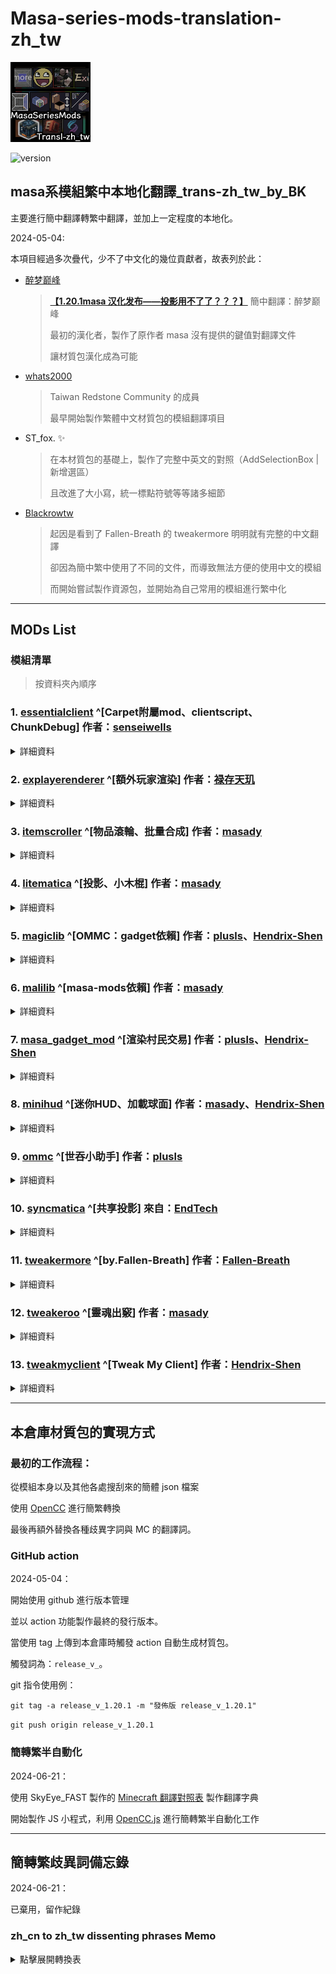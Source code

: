 # Masa-series-mods-translation-zh_tw

![mod-icon](pack.png)

![version](https://img.shields.io/badge/Minecraft-1.21-brightgreen)

## masa系模組繁中本地化翻譯_trans-zh_tw_by_BK

主要進行簡中翻譯轉繁中翻譯，並加上一定程度的本地化。

2024-05-04:

本項目經過多次疊代，少不了中文化的幾位貢獻者，故表列於此：

- [醉梦巅峰](https://space.bilibili.com/13205801/)
  > **[【1.20.1masa 汉化发布——投影用不了了？？？】](https://www.bilibili.com/video/BV1pX4y1t7jA/?share_source=copy_web&vd_source=c4c35fc5c114965a4ac505990c951fd8 "簡中翻譯：醉梦巅峰")** 簡中翻譯：醉梦巅峰
  >
  > 最初的漢化者，製作了原作者 masa 沒有提供的鍵值對翻譯文件
  >
  > 讓材質包漢化成為可能

- [whats2000](https://github.com/whats2000)
  > Taiwan Redstone Community 的成員
  >
  > 最早開始製作繁體中文材質包的模組翻譯項目

- ST_fox. ✨
  > 在本材質包的基礎上，製作了完整中英文的對照（AddSelectionBox | 新增選區）
  >
  > 且改進了大小寫，統一標點符號等等諸多細節

- [Blackrowtw](https://github.com/Blackrowtw)
  > 起因是看到了 Fallen-Breath 的 tweakermore 明明就有完整的中文翻譯
  >
  > 卻因為簡中繁中使用了不同的文件，而導致無法方便的使用中文的模組
  >
  > 而開始嘗試製作資源包，並開始為自己常用的模組進行繁中化

---

## MODs List

### 模組清單

> 按資料夾內順序

### 1. [essentialclient](https://modrinth.com/mod/essentialclient "") ^[Carpet附屬mod、clientscript、ChunkDebug] 作者：[senseiwells](https://github.com/senseiwells)

<details>
<summary>詳細資料</summary>

- 模組名：EssentialClient
- 依賴： Carpet Mod [地毯模組](https://github.com/gnembon/fabric-carpet)
- 模組功能：原先是 Carpet mod 的一個分支
有自己的介面操作可以操作 Carpet 的各種功能。
有可視化的介面操作 Catpet 和 Minecraft 的 gamerule
Client Script 客戶端腳本、 ChunkDebug 等功能。

</details>

### 2. [explayerenderer](https://modrinth.com/mod/extraplayerrenderer "") ^[額外玩家渲染] 作者：[禄存天玑](https://space.bilibili.com/2117299?spm_id_from=333.337.0.0)

<details>
<summary>詳細資料</summary>

- 模組名：Extra Player Renderer (Paper Doll)
- 常見名稱：額外玩家渲染
- 依賴：malilib
- 模組功能：在遊戲內另外渲染一個玩家模型，時實顯示目前玩家的動作
可以做到類似 live2D 的效果，有 masa 系模組高度可定義的特點。

</details>

### 3. [itemscroller](https://www.curseforge.com/minecraft/mc-mods/item-scroller "") ^[物品滾輪、批量合成] 作者：[masady](https://www.curseforge.com/members/masady/projects)

<details>
<summary>詳細資料</summary>

- 模組名：Item Scroller 
- 常見名稱：物品滾輪、批量合成
- 依賴：malilib
- 模組功能：添加滑鼠手勢，快速移動同類物品等等，方便操作遊戲內道具的功能。
可以記錄下需要的合成表，並使用快捷鍵一次合成身上所有的物品。

</details>

### 4. [litematica](https://www.curseforge.com/minecraft/mc-mods/litematica "") ^[投影、小木棍] 作者：[masady](https://www.curseforge.com/members/masady/projects)

<details>
<summary>詳細資料</summary>

- 模組名：Litematica
- 常見名稱：投影、小木棍
- 依賴：malilib
- 模組功能：做紅石機器必不可少的核心模組。
可以在遊戲內顯示預先儲存的建築藍圖，並且在放錯方快、狀態不對時醒目顯示。
生存可用的功能較少，在創造模式中可以更為方便的複製貼上。

</details>

### 5.  [magiclib](https://github.com/Hendrix-Shen/MagicLib "") ^[OMMC：gadget依賴] 作者：[plusls](https://space.bilibili.com/6400543/)、[Hendrix-Shen](https://github.com/Hendrix-Shen)

<details>
<summary>詳細資料</summary>

- 模組名：MagicLib
- 常見名稱：魔法類庫
- 模組功能：為 Masa Gadget, OMMC 使用必須的依賴模組。

</details>

### 6. [malilib](https://www.curseforge.com/minecraft/mc-mods/malilib "") ^[masa-mods依賴] 作者：[masady](https://www.curseforge.com/members/masady/projects)

<details>
<summary>詳細資料</summary>

- 模組名：MaLiLib
- 常見名稱：masa 全家桶、 masa 庫
- 模組功能：最核心的插件，為所有 masa 系列模組的依賴。
可以說由 masa 和 Carpet 造就如今的生電。

</details>

### 7. [masa_gadget_mod](https://modrinth.com/mod/masa-gadget "") ^[渲染村民交易] 作者：[plusls](https://space.bilibili.com/6400543/)、[Hendrix-Shen](https://github.com/Hendrix-Shen)

<details>
<summary>詳細資料</summary>

- 模組名：Masa Gadget
- 常見名稱：小東西模組、玩家輪椅(?)
- 依賴：malilib, magiclib
- 模組功能：渲染村民交易的第一本附魔書，以及其他族繁不足紀載的功能。
可看 [黑山大叔的介紹](https://www.bilibili.com/video/BV1J64y1j7Y3/)

</details>

### 8. [minihud](https://www.curseforge.com/minecraft/mc-mods/minihud "") ^[迷你HUD、加載球面] 作者：[masady](https://www.curseforge.com/members/masady/projects)、[Hendrix-Shen](https://github.com/Hendrix-Shen)

<details>
<summary>詳細資料</summary>

- 模組名：MiniHUD
- 常見名稱：迷你F3
- 依賴：malilib
- 模組功能：可以顯示各種資訊在畫面上，常用有 F3 資料、結構範圍、刷怪範圍
另外還有水流狀態、烽火台範圍、方塊碰撞箱、生物巡路...等等各種可自定義的功能。

</details>

### 9. [ommc](https://github.com/plusls/oh-my-minecraft-client "") ^[世吞小助手] 作者：[plusls](https://space.bilibili.com/6400543/) 

<details>
<summary>詳細資料</summary>

- 模組名：[OMMC]Oh My Minecraft Client
- 常見名稱：~~我怎麼就管不住這手呢~~
- 依賴：malilib, magiclib
- 模組功能：masa 系模組添加最愛功能，介面增加選單切換不同模組
高亮實體、世吞小助手等等其他族繁不足紀載的功能。
- 原作者倉庫不再更新 | [後續接手倉庫](https://github.com/Nyan-Work/oh-my-minecraft-client)

</details>

### 10. [syncmatica](https://modrinth.com/mod/syncmatica "") ^[共享投影] 來自：[EndTech](https://github.com/End-Tech)

<details>
<summary>詳細資料</summary>

- 模組名：Syncmatica
- 常見名稱：共享投影
- 依賴：malilibㄝ, litematica
- 模組功能：進入伺服器需要的模組，可以讓線上玩家使用共同的投影文件作業。
當然前提是該伺服器有安裝對應的功能。

</details>

### 11. [tweakermore](https://modrinth.com/mod/tweakermore "") ^[by.Fallen-Breath] 作者：[Fallen-Breath](https://github.com/Fallen-Breath)

<details>
<summary>詳細資料</summary>

- 模組名：TweakerMore
- 由 Fallen-Breath 出品
- 依賴：malilib
- 模組功能：為 masa 系模組提供雙語顯示、一鍵丟出/放入所有物品到容器、界伏盒存量顯示、投影智慧放置。
以及各種調整遊戲內顯示、資訊等等更進階的功能。

</details>

### 12. [tweakeroo](https://www.curseforge.com/minecraft/mc-mods/tweakeroo "") ^[靈魂出竅] 作者：[masady](https://www.curseforge.com/members/masady/projects)

<details>
<summary>詳細資料</summary>

- 模組名：Tweakeroo
- 常見名稱：靈魂出竅
- 依賴：malilib
- 模組功能：靈魂出竅(Free Cam 自由相機)、快速放置、偽潛行、取消粒子效果
等等各種調整遊戲的行為功能，masa 系列功能最豐富的模組。

</details>

### 13. [tweakmyclient](https://www.curseforge.com/minecraft/mc-mods/tweakmyclient "") ^[Tweak My Client] 作者：[Hendrix-Shen](https://github.com/Hendrix-Shen)

<details>
<summary>詳細資料</summary>

- 模組名：Tweakmyclient
- 由 Hendrix-Shen 製作
- 依賴：malilib, magiclib
- 模組功能：自動丟棄物品、自動圖騰，以及各種更為客製化的功能。

</details>

---

## 本倉庫材質包的實現方式

### 最初的工作流程：

從模組本身以及其他各處搜刮來的簡體 json 檔案

使用 [OpenCC](https://opencc.byvoid.com/) 進行簡繁轉換

最後再額外替換各種歧異字詞與 MC 的翻譯詞。

### GitHub action

2024-05-04：

開始使用 github 進行版本管理

並以 action 功能製作最終的發行版本。

當使用 tag 上傳到本倉庫時觸發 action 自動生成材質包。

觸發詞為：`release_v_`。

git 指令使用例：

`git tag -a release_v_1.20.1 -m "發佈版 release_v_1.20.1"`

`git push origin release_v_1.20.1`

### 簡轉繁半自動化

2024-06-21：

使用 SkyEye_FAST 製作的 [Minecraft 翻譯對照表](https://mcst.teahouse.team/table) 製作翻譯字典

開始製作 JS 小程式，利用 [OpenCC.js](https://github.com/nk2028/opencc-js/blob/main/README-zh-TW.md) 進行簡轉繁半自動化工作

---

## 簡轉繁歧異詞備忘錄

2024-06-21：

已棄用，留作紀錄

### zh_cn to zh_tw dissenting phrases Memo

<details>

<summary>點擊展開轉換表</summary>

| **簡體原文** | **簡-繁轉換** | **用詞修正** |
| :----------: | :-----------: | :----------: |
|    服务端    |    服務端     |   伺服器端   |
|    服务器    |    服務器     |    伺服器    |
|    局域网    |    局域網     |    區域網    |
|     內存     |     內存      |    記憶體    |
|    分辨率    |    分辨率     |    解析度    |
|     鼠标     |     鼠標      |     游標     |
|     屏幕     |     屏幕      |     螢幕     |
|     窗口     |     窗口      |     視窗     |
|     粘贴     |     粘貼      |     貼上     |
|     复制     |     复制      |     複製     |
|    剪贴板    |    剪貼板     |    剪貼簿    |
|     调试     |     調試      |     除錯     |
|     热键     |     熱鍵      |    快捷鍵    |
|     激活     |     激活      |     觸發     |
|     冲突     |     沖突      |     衝突     |
|     松开     |     松開      |     鬆開     |
|    布尔值    |    布爾值     |    布林值    |
|     打印     |     打印      |     列印     |
|     链接     |     鏈接      |     連結     |
|     信息     |     信息      |     資訊     |
|     这里     |     這里      |     這裡     |
|     拾取     |     拾取      |     撿取     |
|     回归     |     迴歸      |     回歸     |
|     覆写     |     覆寫      |     覆蓋     |
|     校验     |     校驗      |     驗證     |
|     配置     |     配置      |     設定     |
|     設置     |     設置      |     設定     |
|    控制台    |    控制檯     |    控制台    |
|     背包     |     揹包      |     背包     |
|     炸毁     |     炸燬      |     炸毁     |
|     冲突     |     沖突      |     衝突     |
|     修覆     |     修覆      |     修復     |

| **簡體官方** | **簡-繁轉換** | **繁中官方** |
| :----------: | :-----------: | :----------: |
|     下界     |     下界      |     地獄     |
|     末地     |     末地      |     終界     |
|    潜影盒    |    潛影盒     |    界伏盒    |
|    末影箱    |    末影箱     |    終界箱    |
|   烟花火箭   |   煙花火箭    |     煙火     |
|    粘液块    |    粘液塊     |  史萊姆方塊  |
|     信标     |     信標      |    烽火台    |
|   潮涌核心   |   潮湧核心    |   海靈核心   |
|   潜声植物   |   潛聲植物    |  伏聆振測器  |
|    工作台    |    工作臺     |    工作台    |

</details>
